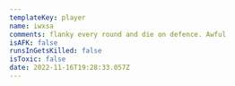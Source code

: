 ```yaml
---
templateKey: player
name: iwxsa
comments: flanky every round and die on defence. Awful
isAFK: false
runsInGetsKilled: false
isToxic: false
date: 2022-11-16T19:28:33.057Z
---
```


